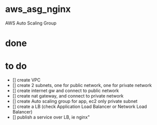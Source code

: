 # aws_asg_nginx
AWS Auto Scaling Group


# done

# to do
- [] create VPC
- [] create 2 subnets, one for public network, one for private network
- [] create internet gw and connect to public network
- [] create nat gateway, and connect to private network
- [] create Auto scaling group for app, ec2 only private subnet
- [] create a LB (check Application Load Balancer or Network Load Balancer)
- [] publish a service over LB, ie nginx"